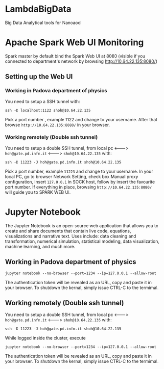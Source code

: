 # LambdaBigData
Big Data Analytical tools for Nanoaod



# Apache Spark Web UI Monitoring

Spark master by default bind the Spark Web UI at 8080 (visible if you connected to department's network by browsing http://10.64.22.135:8080/)

## Setting up the Web UI

### Working in Padova department of physics

You need to setup a SSH tunnel with:

```
ssh -D localhost:1122 shoh@10.64.22.135
```

Pick a port number , example 1122 and change to your username. After that browse ```http://10.64.22.135:8080/``` in your browser.

### Working remotely (Double ssh tunnel)

You need to setup a double SSH tunnel, from local pc <---> ```hoh@gate.pd.infn.it``` <---> ```shoh@10.64.22.135``` with:

```
ssh -D 11223 -J hoh@gate.pd.infn.it shoh@10.64.22.135
```

Pick a port number, example ```11223``` and change to	your username. In your local PC, go to browser Network Setting, check box Manual proxy configuration, insert ```127.0.0.1``` in SOCK host, follow by insert the favourite port number. If everything in place, browsing ```http://10.64.22.135:8080/``` will guide you to SPARK WEB UI.

# Jupyter Notebook

The Jupyter Notebook is an open-source web application that allows you to create and share documents that contain live code, equations, visualizations and narrative text. Uses include: data cleaning and transformation, numerical simulation, statistical modeling, data visualization, machine learning, and much more.

## Working in Padova department of physics

```
jupyter notebook --no-browser --port=1234 --ip=127.0.0.1 --allow-root
```

The authentication token will be revealed as an URL, copy and paste it in your browser. To shutdown the kernal, simply issue CTRL-C to the termimal.

## Working remotely (Double ssh tunnel)

You need to setup a double SSH tunnel, from local pc <---> ```hoh@gate.pd.infn.it``` <---> ```shoh@10.64.22.135``` with:

```
ssh -D 11223 -J hoh@gate.pd.infn.it shoh@10.64.22.135
```

While logged inside the cluster, execute

```
jupyter notebook --no-browser --port=1234 --ip=127.0.0.1 --allow-root
```

The authentication token will be revealed as an	URL, copy and paste it in your browser. To shutdown the	kernal,	simply issue CTRL-C to the termimal.
